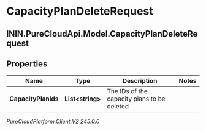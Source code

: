 # CapacityPlanDeleteRequest

## ININ.PureCloudApi.Model.CapacityPlanDeleteRequest

## Properties

|Name | Type | Description | Notes|
|------------ | ------------- | ------------- | -------------|
| **CapacityPlanIds** | **List&lt;string&gt;** | The IDs of the capacity plans to be deleted | |



_PureCloudPlatform.Client.V2 245.0.0_
